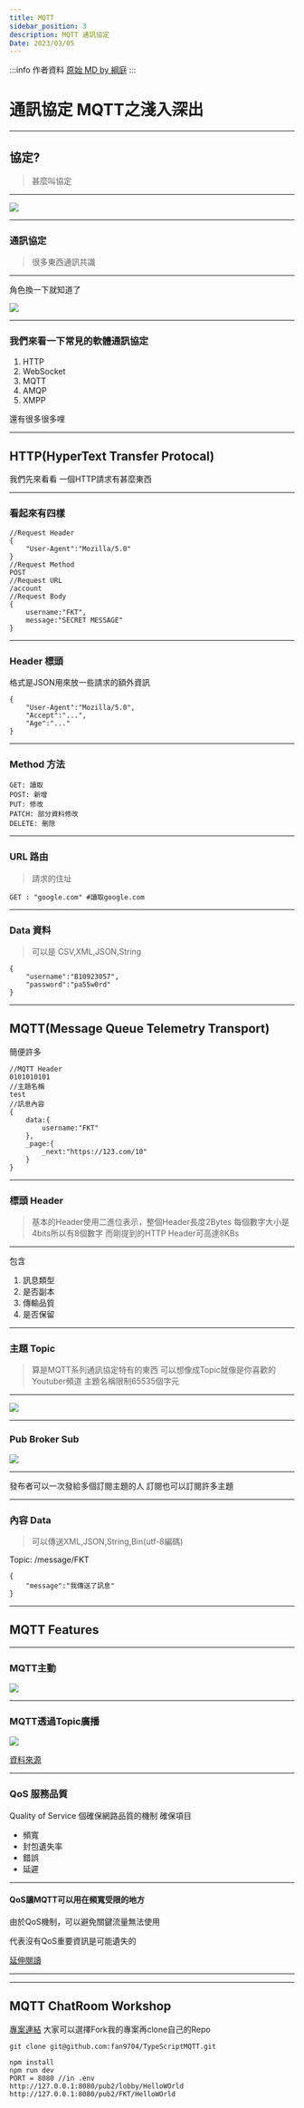 ```yaml
---
title: MQTT
sidebar_position: 3
description: MQTT 通訊協定
Date: 2023/03/05
---
```


:::info 作者資料
[原始 MD by 綱庭](https://hackmd.io/@fan9704/rJ9hUhpRi#/)
:::

# 通訊協定 MQTT之淺入~~深~~出

---

## 協定?

> 甚麼叫協定

----

![](https://i.imgur.com/0jZbFqw.png)

---

### 通訊協定

> 很多東西通訊共識

----

角色換一下就知道了

![](https://i.imgur.com/V9HEx1P.png)

---

### 我們來看一下常見的軟體通訊協定

1. HTTP
2. WebSocket
3. MQTT
4. AMQP
5. XMPP

還有很多很多哩

---

## HTTP(HyperText Transfer Protocal)

我們先來看看 一個HTTP請求有甚麼東西

----

### 看起來有四樣
```json=
//Request Header
{
    "User-Agent":"Mozilla/5.0"
}
//Request Method
POST
//Request URL
/account
//Request Body
{
	username:"FKT",
	message:"SECRET MESSAGE"
}
```

----

### Header 標頭

格式是JSON用來放一些請求的額外資訊
```json=
{
	"User-Agent":"Mozilla/5.0",
	"Accept":"...",
	"Age":"..."
}
```

----

### Method 方法

```yaml=
GET: 讀取
POST: 新增
PUT: 修改
PATCH: 部分資料修改
DELETE: 刪除
```

----

### URL 路由

> 請求的住址

```yaml=
GET : "google.com" #讀取google.com
```

----

### Data 資料

> 可以是 CSV,XML,JSON,String

```json=
{
	"username":"B10923057",
	"password":"pa55w0rd"
}
```

---

## MQTT(Message Queue Telemetry Transport)

簡便許多

```json=
//MQTT Header 
0101010101
//主題名稱
test
//訊息內容
{
    data:{
        username:"FKT"
    },
    _page:{
        _next:"https://123.com/10"
    }
}
```

----

### 標頭 Header

> 基本的Header使用二進位表示，整個Header長度2Bytes 
> 每個數字大小是4bits所以有8個數字
> 而剛提到的HTTP Header可高達8KBs

----

包含
1. 訊息類型
2. 是否副本
3. 傳輸品質
4. 是否保留

----

### 主題 Topic

> 算是MQTT系列通訊協定特有的東西
> 可以想像成Topic就像是你喜歡的Youtuber頻道
> 主題名稱限制65535個字元

----

![](https://i.imgur.com/SjKAJlf.png)

----

### Pub Broker Sub

![](https://i.imgur.com/0pWqeCA.jpg)

----

發布者可以一次發給多個訂閱主題的人
訂閱也可以訂閱許多主題

----

### 內容 Data

> 可以傳送XML,JSON,String,Bin(utf-8編碼)

Topic: /message/FKT
```json=
{
	"message":"我傳送了訊息"
}
```

---

## MQTT Features

----

### MQTT主動

![](https://i.imgur.com/j57ehTK.png)

----

### MQTT透過Topic廣播

![](https://i.imgur.com/4PyzpU5.png)

[資料來源](https://medium.com/willhanchen/%E9%97%9C%E6%96%BCmessage-queue%E7%9A%84%E5%B9%BE%E5%80%8B%E5%B8%B8%E8%A6%8B%E5%82%B3%E8%BC%B8%E5%8D%94%E5%AE%9A-d8f1cdf07826)


----

### QoS 服務品質

Quality of Service 個確保網路品質的機制 
確保項目
- 頻寬
- 封包遺失率
- 錯誤
- 延遲

----

#### QoS讓MQTT可以用在頻寬受限的地方

由於QoS機制，可以避免關鍵流量無法使用

代表沒有QoS重要資訊是可能遺失的

[延伸閱讀](https://www.tp-link.com/tw/press/news/18635/)

----

---

## MQTT ChatRoom Workshop

[專案連結](https://github.com/fan9704/TypeScriptMQTT)
大家可以選擇Fork我的專案再clone自己的Repo

```bash=
git clone git@github.com:fan9704/TypeScriptMQTT.git
```
```bash=
npm install
npm run dev
PORT = 8080 //in .env
http://127.0.0.1:8080/pub2/lobby/HelloWOrld
http://127.0.0.1:8080/pub2/FKT/HelloWOrld
```








